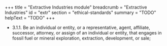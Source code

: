 +++
title = "Extractive Industries module"
breadcrumb = "Extractive Industries"
id = "extr"
section = "ethical-standards"
summary = "TODO"
helpText = "TODO"
+++

- 3.1.1. Be an individual or entity, or a representative, agent, affiliate, successor, attorney, or assign of an individual or entity, that engages in fossil fuel or mineral exploration, extraction, development, or sale;
